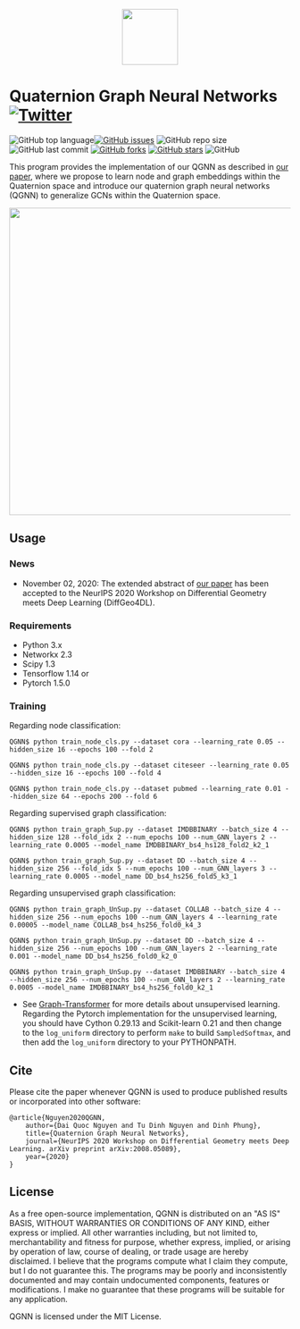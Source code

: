 <p align="center">
	<img src="https://github.com/daiquocnguyen/QGNN/blob/master/logo.png" width="100">
</p>

# Quaternion Graph Neural Networks<a href="https://twitter.com/intent/tweet?text=Wow:&url=https%3A%2F%2Fgithub.com%2Fdaiquocnguyen%2FQGNN%2Fblob%2Fmaster%2FREADME.md"><img alt="Twitter" src="https://img.shields.io/twitter/url?style=social&url=https%3A%2F%2Ftwitter.com%2Fdaiquocng"></a>

<img alt="GitHub top language" src="https://img.shields.io/github/languages/top/daiquocnguyen/QGNN"><a href="https://github.com/daiquocnguyen/QGNN/issues"><img alt="GitHub issues" src="https://img.shields.io/github/issues/daiquocnguyen/QGNN"></a>
<img alt="GitHub repo size" src="https://img.shields.io/github/repo-size/daiquocnguyen/QGNN">
<img alt="GitHub last commit" src="https://img.shields.io/github/last-commit/daiquocnguyen/QGNN">
<a href="https://github.com/daiquocnguyen/QGNN/network"><img alt="GitHub forks" src="https://img.shields.io/github/forks/daiquocnguyen/QGNN"></a>
<a href="https://github.com/daiquocnguyen/QGNN/stargazers"><img alt="GitHub stars" src="https://img.shields.io/github/stars/daiquocnguyen/QGNN"></a>
<img alt="GitHub" src="https://img.shields.io/github/license/daiquocnguyen/QGNN">

This program provides the implementation of our QGNN as described in [our paper](https://arxiv.org/pdf/2008.05089.pdf), where we propose to learn node and graph embeddings within the Quaternion space and introduce our quaternion graph neural networks (QGNN) to generalize GCNs within the Quaternion space.

<p align="center">
	<img src="https://github.com/daiquocnguyen/QGNN/blob/master/qgnn.png" width="550">
</p>

## Usage

### News
- November 02, 2020: The extended abstract of [our paper](https://arxiv.org/pdf/2008.05089.pdf) has been accepted to the NeurIPS 2020 Workshop on Differential Geometry meets Deep Learning (DiffGeo4DL).

### Requirements
- Python 	3.x
- Networkx 	2.3
- Scipy		1.3
- Tensorflow 	1.14 or
- Pytorch 	1.5.0

### Training

Regarding node classification:

	QGNN$ python train_node_cls.py --dataset cora --learning_rate 0.05 --hidden_size 16 --epochs 100 --fold 2

	QGNN$ python train_node_cls.py --dataset citeseer --learning_rate 0.05 --hidden_size 16 --epochs 100 --fold 4
	
	QGNN$ python train_node_cls.py --dataset pubmed --learning_rate 0.01 --hidden_size 64 --epochs 200 --fold 6
	
Regarding supervised graph classification:

	QGNN$ python train_graph_Sup.py --dataset IMDBBINARY --batch_size 4 --hidden_size 128 --fold_idx 2 --num_epochs 100 --num_GNN_layers 2 --learning_rate 0.0005 --model_name IMDBBINARY_bs4_hs128_fold2_k2_1

	QGNN$ python train_graph_Sup.py --dataset DD --batch_size 4 --hidden_size 256 --fold_idx 5 --num_epochs 100 --num_GNN_layers 3 --learning_rate 0.0005 --model_name DD_bs4_hs256_fold5_k3_1

Regarding unsupervised graph classification:
	
	QGNN$ python train_graph_UnSup.py --dataset COLLAB --batch_size 4 --hidden_size 256 --num_epochs 100 --num_GNN_layers 4 --learning_rate 0.00005 --model_name COLLAB_bs4_hs256_fold0_k4_3

	QGNN$ python train_graph_UnSup.py --dataset DD --batch_size 4 --hidden_size 256 --num_epochs 100 --num_GNN_layers 2 --learning_rate 0.001 --model_name DD_bs4_hs256_fold0_k2_0

	QGNN$ python train_graph_UnSup.py --dataset IMDBBINARY --batch_size 4 --hidden_size 256 --num_epochs 100 --num_GNN_layers 2 --learning_rate 0.0005 --model_name IMDBBINARY_bs4_hs256_fold0_k2_1

- See [Graph-Transformer](https://github.com/daiquocnguyen/Graph-Transformer) for more details about unsupervised learning. Regarding the Pytorch implementation for the unsupervised learning, you should have Cython 0.29.13 and Scikit-learn	0.21 and then change to the `log_uniform` directory to perform `make` to build `SampledSoftmax`, and then add the `log_uniform` directory to your PYTHONPATH.

## Cite  
Please cite the paper whenever QGNN is used to produce published results or incorporated into other software:

	@article{Nguyen2020QGNN,
		author={Dai Quoc Nguyen and Tu Dinh Nguyen and Dinh Phung},
		title={Quaternion Graph Neural Networks},
		journal={NeurIPS 2020 Workshop on Differential Geometry meets Deep Learning. arXiv preprint arXiv:2008.05089},
		year={2020}
	}

## License
As a free open-source implementation, QGNN is distributed on an "AS IS" BASIS, WITHOUT WARRANTIES OR CONDITIONS OF ANY KIND, either express or implied. All other warranties including, but not limited to, merchantability and fitness for purpose, whether express, implied, or arising by operation of law, course of dealing, or trade usage are hereby disclaimed. I believe that the programs compute what I claim they compute, but I do not guarantee this. The programs may be poorly and inconsistently documented and may contain undocumented components, features or modifications. I make no guarantee that these programs will be suitable for any application.

QGNN is licensed under the MIT License.
